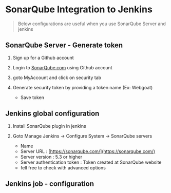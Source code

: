 # SonarQube Integration to Jenkins

> Below configurations are useful when you use SonarQube Server and jenkins


## SonarQube Server - Generate token

1. Sign up for a Github account

2. Login to [SonarQube.com](https://sonarqube.com/) using Github account

3. goto MyAccount and click on security tab

4. Generate security token by providing a token name (Ex: Webgoat)
    - Save token
    
## Jenkins global configuration

1. Install SonarQube plugin in jenkins

2. Goto Manage Jenkins -> Configure System -> SonarQube servers
    - Name
    - Server URL : [https://sonarqube.com/](https://sonarqube.com/)
    - Server version : 5.3 or higher
    - Server authentication token : Token created at SonarQube website
    - fell free to check with advanced options

## Jenkins job - configuration


